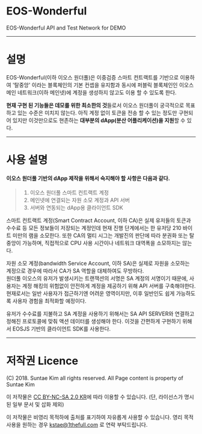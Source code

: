 # EOS-Wonderful
EOS-Wonderful API and Test Network for DEMO
- - -
# 설명 
EOS-Wonderful(이하 이오스 원더풀)은 이중검증 스마트 컨트랙트를 기반으로 이용하여 '탈중앙' 이라는 블록체인의 기본 컨셉을 유지함과 동시에 퍼블릭 블록체인인 이오스 메인 네트워크(이하 메인넷)에 계정을 생성하지 않고도 이용 할 수 있도록 한다.

**현재 구현 된 기능들은 데모를 위한 최소한의 것**들로서 이오스 원더풀이 궁극적으로 목표하고 있는 수준은 미치지 않는다. 아직 계정 없이 토큰을 전송 할 수 있는 정도만 구현되어 있지만 이것만으로도 현존하는 **대부분의 dApp(분산 어플리케이션)을 지원**할 수 있다. 

- - -
# 사용 설명
#### 이오스 원더풀 기반의 dApp 제작을 위해서 숙지해야 할 사항은 다음과 같다.
>1. 이오스 원더풀 스마트 컨트랙트 계정
>2. 메인넷에 연결되는 자원 소모 계정과 API 서버
>3. 서버와 연동되는 dApp용 클라이언트 SDK

스마트 컨트랙트 계정(Smart Contract Account, 이하 CA)은 실제 유저들의 토큰과 수수료 등 모든 정보들이 저장되는 계정인데 현재 진행 단계에서는 한 유저당 210 바이트 미만의 램을 소모한다. 또한 CA의 멀티 시그는 개발진의 판단에 따라 분권화 또는 탈중앙이 가능하며, 직접적으로 CPU 사용 시간이나 네트워크 대역폭을 소모하지는 않는다.  


자원 소모 계정(bandwidth Service Account, 이하 SA)은 실제로 자원을 소모하는 계정으로 경우에 따라서 CA가 SA 역할을 대체하여도 무방하다.   
원더풀 이오스의 유저가 발생시키는 트랜잭션의 서명은 SA 계정의 서명이기 때문에, 사용자는 계정 해킹의 위험없이 안전하게 계정을 제공하기 위해 API 서버를 구축해야한다.  
현재로서는 일반 사용자가 접근하기엔 어려운 영역이지만, 이후 일반인도 쉽게 가능하도록 사용자 경험을 최적화할 예정이다.

유저가 수수료를 지불하고 SA 계정을 사용하기 위해서는 SA API SERVER와 연결하고 정해진 프로토콜에 맞춰 액션 데이터를 생성해야 한다. 이것을 간편하게 구현하기 위해서 EOSJS 기반의 클라이언트 SDK를 사용한다.
- - -
# 저작권 Licence
(C) 2018. Suntae Kim all rights reserved. All Page content is property of Suntae Kim

이 저작물은 [CC BY-NC-SA 2.0 KR](https://creativecommons.org/licenses/by-nc-sa/2.0/kr/)에 따라 이용할 수 있습니다. (단, 라이선스가 명시된 일부 문서 및 삽화 제외)

이 저작물은 비영리 목적하에 출처를 표기하여 자유롭게 사용할 수 있습니다. 영리 목적 사용을 원하는 경우 kstae@1thefull.com 로 연락 부탁드립니다.
